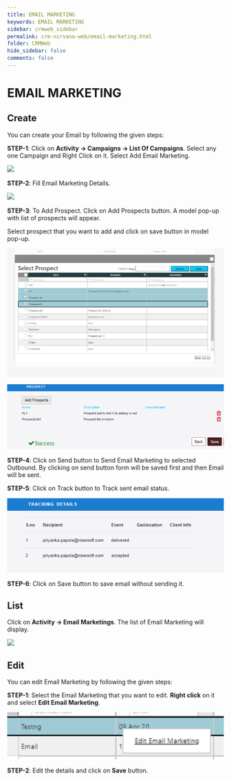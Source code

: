 ```yaml
---
title: EMAIL MARKETING
keywords: EMAIL MARKETING
sidebar: crmweb_sidebar
permalink: crm-nirvana-web/email-marketing.html
folder: CRMWeb
hide_sidebar: false
comments: false
---
```


# EMAIL MARKETING

## Create

You can create your Email by following the given steps:

**STEP-1**: Click on **Activity → Campaigns → List Of Campaigns**. Select any one Campaign and Right Click on it.
Select Add Email Marketing.


![](/images/email-marketing-create.png)


**STEP-2**:  Fill Email Marketing Details.

![](/images/email-marketing-details.png)

**STEP-3**: To Add Prospect. Click on Add Prospects button. A model pop-up with list of prospects will appear.

Select prospect that you want to add and click on save button in model pop-up.

![](/images/email-marketing-add-prospects.png)

![](/images/email-marketing-add-prospects-success.png)

**STEP-4**: Click on Send button to Send Email Marketing to selected Outbound. By clicking on send button form will be saved first and then Email will be sent.

**STEP-5**: Click on Track button to Track sent email status.


![](/images/email-marketing-tracking.png)



**STEP-6**: Click on Save button to save email without sending it.

## List

Click on **Activity → Email Marketings**. The list of Email Marketing will display.



![](/images/email-marketing-list.png)






## Edit

You can edit Email Marketing by following the given steps:

**STEP-1**: Select the Email Marketing that you want to edit. **Right click** on it and select **Edit Email Marketing**.


![](/images/email-marketing-edit.png)




**STEP-2**: Edit the details and click on **Save** button.
